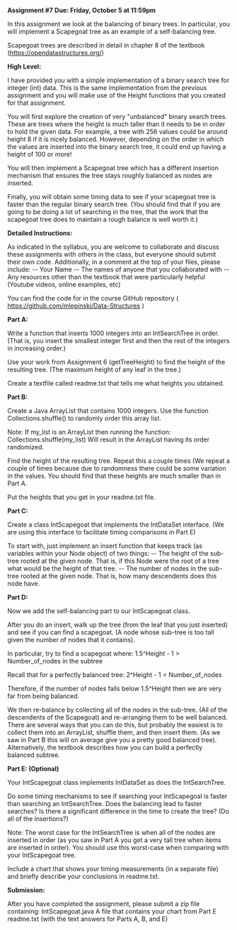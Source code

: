 **Assignment #7**
**Due: Friday, October 5 at 11:59pm**

In this assignment we look at the balancing of binary trees. In particular, you will implement a Scapegoat tree as an example of a self-balancing tree.

Scapegoat trees are described in detail in chapter 8 of the textbook (https://opendatastructures.org/)

**High Level:**

I have provided you with a simple implementation of a binary search tree for integer (int) data. This is the same implementation from the previous assignment and you will make use of the Height functions that you created for that assignment. 

You will first explore the creation of very "unbalanced" binary search trees. These are trees where the height is much taller than it needs to be in order to hold the given data. For example, a tree with 256 values could be around height 8 if it is nicely balanced. However, depending on the order in which the values are inserted into the binary search tree, it could end up having a height of 100 or more!

You will then implement a Scapegoat tree which has a different insertion mechanism that ensures the tree stays roughly balanced as nodes are inserted. 

Finally, you will obtain some timing data to see if your scapegoat tree is faster than the regular binary search tree. (You should find that if you are going to be doing a lot of searching in the tree, that the work that the scapegoat tree does to maintain a rough balance is well worth it.)















**Detailed Instructions:**

As indicated in the syllabus, you are welcome to collaborate and discuss these assignments with others in the class,  but everyone should submit their own code. Additionally, in a comment at the top of your files, please include:
-- Your Name
-- The names of anyone that you collaborated with
-- Any resources other than the textbook that were particularly helpful (Youtube videos, online examples, etc) 

You can find the code for in the course GitHub repository
( https://github.com/mlepinski/Data-Structures )


**Part A:**

Write a function that inserts 1000 integers into an IntSearchTree in order. (That is, you insert the smallest integer first and then the rest of the integers in increasing order.)

Use your work from Assignment 6 (getTreeHeight) to find the height of the resulting tree. (The maximum height of any leaf in the tree.)

Create a textfile called readme.txt that tells me what heights you obtained. 


**Part B:**

Create a Java ArrayList that contains 1000 integers. Use the function Collections.shuffle() to randomly order this array list. 

Note: If my_list is an ArrayList then running the function:
     Collections.shuffle(my_list)
Will result in the ArrayList having its order randomized.

Find the height of the resulting tree. Repeat this a couple times (We repeat a couple of times because due to randomness there could be some variation in the values. You should find that these heights are much smaller than in Part A.

Put the heights that you get in your readme.txt file.


**Part C:**

Create a class IntScapegoat that implements the IntDataSet interface. (We are using this interface to facilitate timing comparisons in Part E)

To start with, just implement an insert function that keeps track (as variables within your Node object) of two things:
-- The height of the sub-tree rooted at the given node. That is, if this Node were the root of a tree what would be the height of that tree.
-- The number of nodes in the sub-tree rooted at the given node. That is, how many descendents does this node have.


**Part D:**

Now we add the self-balancing part to our IntScapegoat class. 

After you do an insert, walk up the tree (from the leaf that you just inserted) and see if you can find a scapegoat. (A node whose sub-tree is too tall given the number of nodes that it contains). 

In particular, try to find a scapegoat where:
      1.5^Height - 1 > Number_of_nodes in the subtree

Recall that for a perfectly balanced tree:
      2^Height - 1 = Number_of_nodes

Therefore, if the number of nodes falls below 1.5^Height then we are very far from being balanced. 

We then re-balance by collecting all of the nodes in the sub-tree. (All of the descendents of the Scapegoat) and re-arranging them to be well balanced. There are several ways  that you can do this, but probably the easiest is to collect them into an ArrayList, shuffle them, and then insert them. (As we saw in Part B this will on average give you a pretty good balanced tree). Alternatively, the textbook describes how you can build a perfectly balanced subtree. 

**Part E: (Optional)**

Your IntScapegoat class implements IntDataSet as does the IntSearchTree.

Do some timing mechanisms to see if searching your IntScapegoal is faster than searching an IntSearchTree. 
Does the balancing lead to faster searches? 
Is there a significant difference in the time to create the tree? (Do all of the insertions?)

Note: The worst case for the IntSearchTree is when all of the nodes are inserted in order (as you saw in Part A you get a very tall tree when items are inserted in order). You should use this worst-case when comparing with your IntScapegoat tree.

Include a chart that shows your timing measurements (in a separate file) and briefly describe your conclusions in readme.txt.

**Submission:**

After you have completed the assignment, please submit a zip file containing:
     IntScapegoat.java
     A file that contains your chart from Part E
     readme.txt  (with the text answers for Parts A, B, and E)

